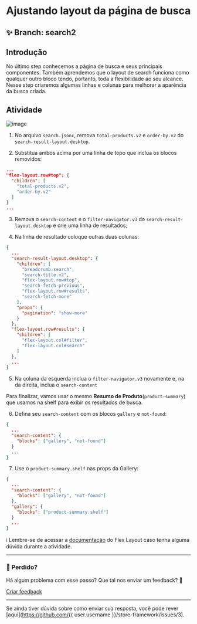 # Ajustando layout da página de busca

## :sparkles: **Branch:** search2

## Introdução

No último step conhecemos a página de busca e seus principais componentes. Também aprendemos que o layout de search funciona como qualquer outro bloco tendo, portanto, toda a flexibilidade ao seu alcance. Nesse step criaremos algumas linhas e colunas para melhorar a aparência da busca criada.

## Atividade

![image](https://user-images.githubusercontent.com/18701182/69843559-db088200-1246-11ea-8873-8651dd973be9.png)

1. No arquivo `search.jsonc`, remova `total-products.v2` e `order-by.v2` do `search-result-layout.desktop`.

2. Substitua ambos acima por uma linha de topo que inclua os blocos removidos:

```json
...
"flex-layout.row#top": {
  "children": [
    "total-products.v2",
    "order-by.v2"
  ]
}
...
```

3. Remova o `search-content` e o `filter-navigator.v3` do `search-result-layout.desktop` e crie uma linha de resultados;

4. Na linha de resultado coloque outras duas colunas:

```json
{
  ...
  "search-result-layout.desktop": {
    "children": [
      "breadcrumb.search",
      "search-title.v2",
      "flex-layout.row#top",
      "search-fetch-previous",
      "flex-layout.row#results",
      "search-fetch-more"
    ],
    "props": {
      "pagination": "show-more"
    }
  },
  "flex-layout.row#results": {
    "children": [
      "flex-layout.col#filter",
      "flex-layout.col#search"
    ]
  },
  ...
}
```

5. Na coluna da esquerda inclua o `filter-navigator.v3` novamente e, na da direita, inclua o `search-content`

Para finalizar, vamos usar o mesmo **Resumo de Produto**(`product-summary`) que usamos na shelf para exibir os resultados de busca.

6. Defina seu `search-content` com os blocos `gallery` e `not-found`:

```json
{
  ...
  "search-content": {
    "blocks": ["gallery", "not-found"]
  }
  ...
}
```

7. Use o `product-summary.shelf` nas props da Gallery:

```json
{
  ...
  "search-content": {
    "blocks": ["gallery", "not-found"]
  },
  "gallery": {
    "blocks": ["product-summary.shelf"]
  }
  ...
}
```

:information_source: Lembre-se de acessar a [documentação](https://vtex.io/docs/components/layout/vtex.flex-layout) do Flex Layout caso tenha alguma dúvida durante a atividade.

---

### :no_entry_sign: Perdido? 

Há algum problema com esse passo? Que tal nos enviar um feedback? :pray:

[Criar feedback](https://docs.google.com/forms/d/e/1FAIpQLSeaWrm0Hogm-txm5Ww6mUa68eDuE3WnpFjUSVJ3Wi3dnmCb7A/viewform?usp=pp_url&entry.1784529524=Ajustando+layout+da+p%C3%A1gina+de+busca) 

----
Se ainda tiver dúvida sobre como enviar sua resposta, você pode rever [aqui](https://github.com/{{ user.username }}/store-framework/issues/3).
